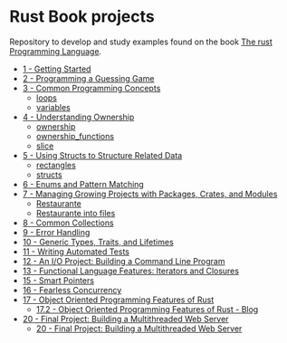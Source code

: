 # Rust Book projects

Repository to develop and study examples found on the book [The rust Programming Language](https://doc.rust-lang.org/stable/book).

- [1 - Getting Started](https://github.com/LeoCBS/rust-book/tree/main/crates/chapter-01/hello_cargo)
- [2 - Programming a Guessing Game](https://github.com/LeoCBS/rust-book/tree/main/crates/chapter-02/guessing_game)
- [3 - Common Programming Concepts]()
  - [loops](https://github.com/LeoCBS/rust-book/tree/main/crates/chapter-03/loops)
  - [variables](https://github.com/LeoCBS/rust-book/tree/main/crates/chapter-03/variables)
- [4 - Understanding Ownership]()
  - [ownership](https://github.com/LeoCBS/rust-book/tree/main/crates/chapter-04/ownership)
  - [ownership_functions](https://github.com/LeoCBS/rust-book/tree/main/crates/chapter-04/ownership_functions)
  - [slice](https://github.com/LeoCBS/rust-book/tree/main/crates/chapter-04/slice)
- [5 - Using Structs to Structure Related Data]()
  - [rectangles](https://github.com/LeoCBS/rust-book/tree/main/crates/chapter-05/rectangles)
  - [structs](https://github.com/LeoCBS/rust-book/tree/main/crates/chapter-05/structs)
- [6 - Enums and Pattern Matching](https://github.com/LeoCBS/rust-book/tree/main/crates/chapter-06/enums)
- [7 - Managing Growing Projects with Packages, Crates, and Modules]()
  - [Restaurante](https://github.com/LeoCBS/rust-book/tree/main/crates/chapter-07/restaurant)
  - [Restaurante into files](https://github.com/LeoCBS/rust-book/tree/main/crates/chapter-07/restaurant-files)
- [8 - Common Collections](https://github.com/LeoCBS/rust-book/tree/main/crates/chapter-08/vector)
- [9 - Error Handling](https://github.com/LeoCBS/rust-book/tree/main/crates/chapter-09/)
- [10 - Generic Types, Traits, and Lifetimes](https://github.com/LeoCBS/rust-book/tree/main/crates/chapter-10/)
- [11 - Writing Automated Tests](https://github.com/LeoCBS/rust-book/tree/main/crates/chapter-11/adder)
- [12 - An I/O Project: Building a Command Line Program](https://github.com/LeoCBS/rust-book/tree/main/crates/chapter-12/minigrep)
- [13 - Functional Language Features: Iterators and Closures](https://github.com/LeoCBS/rust-book/tree/main/crates/chapter-13/)
- [15 - Smart Pointers](https://github.com/LeoCBS/rust-book/tree/main/crates/chapter-15/)
- [16 - Fearless Concurrency](https://github.com/LeoCBS/rust-book/tree/main/crates/chapter-16/)
- [17 - Object Oriented Programming Features of Rust](https://github.com/LeoCBS/rust-book/tree/main/crates/chapter-17/)
  - [17.2 - Object Oriented Programming Features of Rust - Blog](https://github.com/LeoCBS/rust-book/tree/main/crates/chapter-17-blog/)
- [20 - Final Project: Building a Multithreaded Web Server](https://github.com/LeoCBS/rust-book/tree/main/crates/chapter-20/hello)
  - [20 - Final Project: Building a Multithreaded Web Server](https://github.com/LeoCBS/rust-book/tree/main/crates/chapter-20/webserver-thread)
